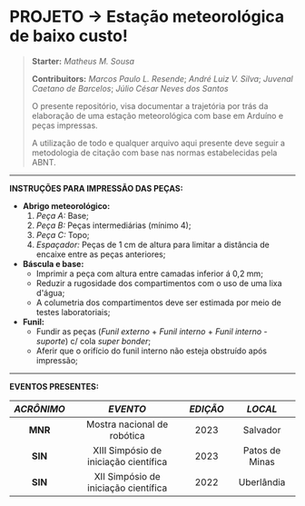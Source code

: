 # PROJETO -> Estação meteorológica de baixo custo!

> **Starter:** *Matheus M. Sousa*
>
> **Contribuitors:** *Marcos Paulo L. Resende*; *André Luiz V. Silva*; *Juvenal Caetano de Barcelos*; *Júlio César Neves dos Santos*
>
> O presente repositório, visa documentar a trajetória por trás da elaboração de uma estação meteorológica com base em Arduíno e peças impressas.
>
> A utilização de todo e qualquer arquivo aqui presente deve seguir a metodologia de citação com base nas normas estabelecidas pela ABNT. 

---

**INSTRUÇÕES PARA IMPRESSÃO DAS PEÇAS:**

- **Abrigo meteorológico:**
  1. *Peça A:* Base;
  2. *Peça B:* Peças intermediárias (mínimo 4);
  3. *Peça C:* Topo;
  4. *Espaçador:* Peças de 1 cm de altura para limitar a distância de encaixe entre as peças anteriores;
- **Báscula e base:**
  - Imprimir a peça com altura entre camadas inferior á 0,2 mm;
  - Reduzir a rugosidade dos compartimentos com o uso de uma lixa d'água;
  - A columetria dos compartimentos deve ser estimada por meio de testes laboratoriais;  
- **Funil:**
  - Fundir as peças (*Funil externo* + *Funil interno* + *Funil interno - suporte*) c/ cola *super bonder*;
  - Aferir que o orifício do funil interno não esteja obstruído após impressão; 

---

**EVENTOS PRESENTES:**

| *ACRÔNIMO* | *EVENTO*                                 | *EDIÇÃO* | *LOCAL*          |
| :---:      | :---:                                    | :---:    | :---:            |
| **MNR**    | Mostra nacional de robótica              | 2023     | Salvador         |
| **SIN**    | XIII Simpósio de iniciação científica    | 2023     | Patos de Minas   |
| **SIN**    | XII Simpósio de iniciação científica     | 2022     | Uberlândia       |
